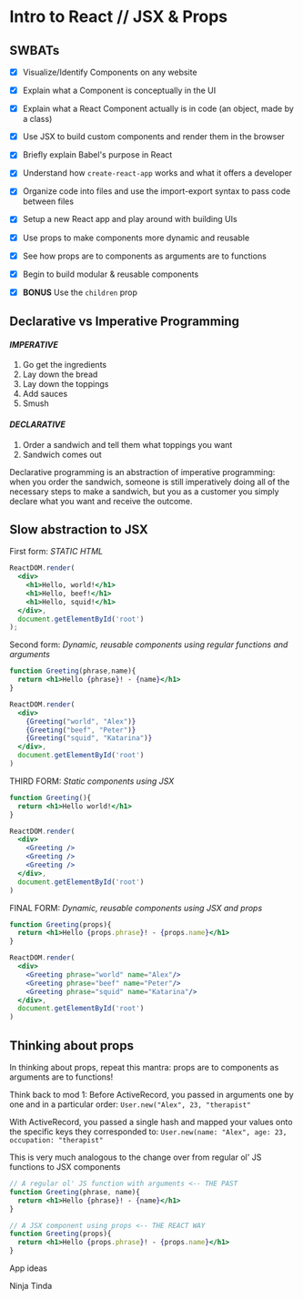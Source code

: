 Intro to React // JSX & Props
=============================

## SWBATs

- [x] Visualize/Identify Components on any website
- [x] Explain what a Component is conceptually in the UI
- [x] Explain what a React Component actually is in code (an object, made by a class)
- [x] Use JSX to build custom components and render them in the browser
- [x] Briefly explain Babel's purpose in React


- [x] Understand how `create-react-app` works and what it offers a developer
- [x] Organize code into files and use the import-export syntax to pass code between files
- [x] Setup a new React app and play around with building UIs
- [x] Use props to make components more dynamic and reusable
- [x] See how props are to components as arguments are to functions
- [x] Begin to build modular & reusable components

- [x] **BONUS** Use the `children` prop 


## Declarative vs Imperative Programming
#### *IMPERATIVE*
1. Go get the ingredients
2. Lay down the bread
3. Lay down the toppings
4. Add sauces
5. Smush

#### *DECLARATIVE* 
1. Order a sandwich and tell them what toppings you want 
2. Sandwich comes out

Declarative programming is an abstraction of imperative programming: when you order the sandwich, someone is still imperatively doing all of the necessary steps to make a sandwich, but you as a customer you simply declare what you want and receive the outcome.

## Slow abstraction to JSX

First form: *STATIC HTML*
```jsx
ReactDOM.render(
  <div>
    <h1>Hello, world!</h1>
    <h1>Hello, beef!</h1>
    <h1>Hello, squid!</h1>
  </div>,
  document.getElementById('root')
);
```


Second form: *Dynamic, reusable components using regular functions and arguments*
```jsx
function Greeting(phrase,name){
  return <h1>Hello {phrase}! - {name}</h1>
}

ReactDOM.render(
  <div>
    {Greeting("world", "Alex")}
    {Greeting("beef", "Peter")}
    {Greeting("squid", "Katarina")}
  </div>, 
  document.getElementById('root')
)
```

THIRD FORM: *Static components using JSX*
```jsx
function Greeting(){
  return <h1>Hello world!</h1>
}

ReactDOM.render(
  <div>
    <Greeting />
    <Greeting />
    <Greeting />
  </div>, 
  document.getElementById('root')
)
```

FINAL FORM: *Dynamic, reusable components using JSX and props*
```jsx
function Greeting(props){
  return <h1>Hello {props.phrase}! - {props.name}</h1>
}

ReactDOM.render(
  <div>
    <Greeting phrase="world" name="Alex"/>
    <Greeting phrase="beef" name="Peter"/>
    <Greeting phrase="squid" name="Katarina"/>
  </div>, 
  document.getElementById('root')
)
```

## Thinking about props

In thinking about props, repeat this mantra: props are to components as arguments are to functions!

Think back to mod 1:
Before ActiveRecord, you passed in arguments one by one and in a particular order: `User.new("Alex", 23, "therapist"`

With ActiveRecord, you passed a single hash and mapped your values onto the specific keys they corresponded to:
`User.new(name: "Alex", age: 23, occupation: "therapist"`

This is very much analogous to the change over from regular ol' JS functions to JSX components

```jsx
// A regular ol' JS function with arguments <-- THE PAST
function Greeting(phrase, name){
  return <h1>Hello {phrase}! - {name}</h1>
}

// A JSX component using props <-- THE REACT WAY
function Greeting(props){
  return <h1>Hello {props.phrase}! - {props.name}</h1>
}
```

App ideas

Ninja Tinda


<!-- Game of Thrones Spoiler App -->


